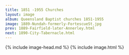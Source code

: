 ```yaml
---
title: 1851 -1955 Churches
layout: image
album: Queensland Baptist churches 1851-1955
image: 1889-Nundah-formerly-FortescueSt.jpg
prev: 1889-Fairfield-later-Annerley.html
next: 1890-City-Tabernacle.html
---
```

 {% include image-head.md %}
{% include image.html %}